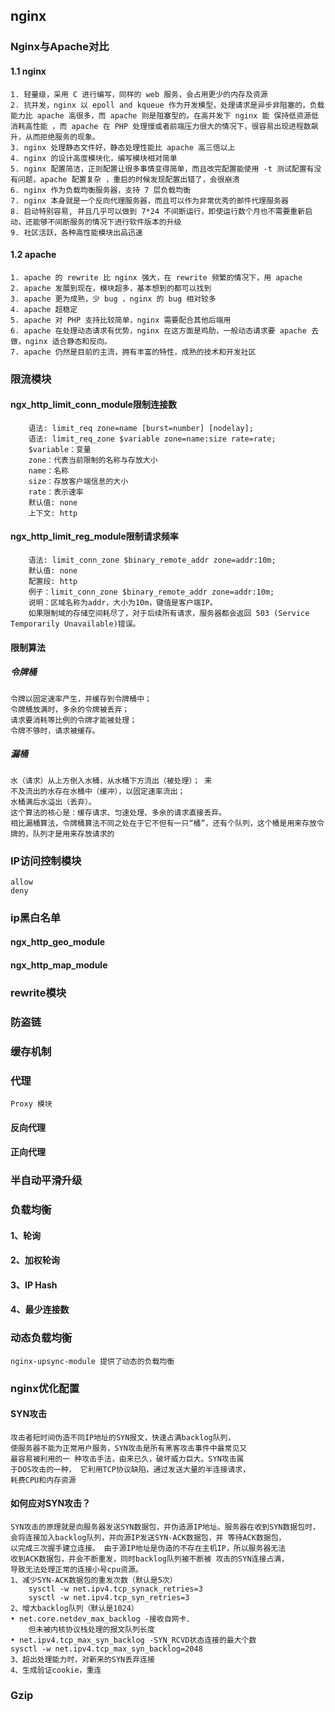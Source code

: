 ## nginx
### Nginx与Apache对比
#### 1.1 nginx 
    1. 轻量级，采用 C 进行编写，同样的 web 服务，会占用更少的内存及资源 
    2. 抗并发，nginx 以 epoll and kqueue 作为开发模型，处理请求是异步非阻塞的，负载能力比 apache 高很多，而 apache 则是阻塞型的。在高并发下 nginx 能 保持低资源低消耗高性能 ，而 apache 在 PHP 处理慢或者前端压力很大的情况下，很容易出现进程数飙升，从而拒绝服务的现象。 
    3. nginx 处理静态文件好，静态处理性能比 apache 高三倍以上 
    4. nginx 的设计高度模块化，编写模块相对简单 
    5. nginx 配置简洁，正则配置让很多事情变得简单，而且改完配置能使用 -t 测试配置有没有问题，apache 配置复杂 ，重启的时候发现配置出错了，会很崩溃 
    6. nginx 作为负载均衡服务器，支持 7 层负载均衡 
    7. nginx 本身就是一个反向代理服务器，而且可以作为非常优秀的邮件代理服务器 
    8. 启动特别容易, 并且几乎可以做到 7*24 不间断运行，即使运行数个月也不需要重新启动，还能够不间断服务的情况下进行软件版本的升级 
    9. 社区活跃，各种高性能模块出品迅速 
#### 1.2 apache 
    1. apache 的 rewrite 比 nginx 强大，在 rewrite 频繁的情况下，用 apache 
    2. apache 发展到现在，模块超多，基本想到的都可以找到 
    3. apache 更为成熟，少 bug ，nginx 的 bug 相对较多 
    4. apache 超稳定 
    5. apache 对 PHP 支持比较简单，nginx 需要配合其他后端用 
    6. apache 在处理动态请求有优势，nginx 在这方面是鸡肋，一般动态请求要 apache 去做，nginx 适合静态和反向。 
    7. apache 仍然是目前的主流，拥有丰富的特性，成熟的技术和开发社区
### 限流模块
#### ngx_http_limit_conn_module限制连接数
        语法: limit_req zone=name [burst=number] [nodelay]; 
        语法: limit_req_zone $variable zone=name:size rate=rate; 
        $variable：变量 
        zone：代表当前限制的名称与存放大小 
        name：名称 
        size：存放客户端信息的大小 
        rate：表示速率 
        默认值: none 
        上下文: http
#### ngx_http_limit_reg_module限制请求频率
        语法: limit_conn_zone $binary_remote_addr zone=addr:10m; 
        默认值: none 
        配置段: http 
        例子：limit_conn_zone $binary_remote_addr zone=addr:10m; 
        说明：区域名称为addr，大小为10m，键值是客户端IP。 
        如果限制域的存储空间耗尽了，对于后续所有请求，服务器都会返回 503 (Service Temporarily Unavailable)错误。
#### 限制算法
##### 令牌桶
    令牌以固定速率产生，并缓存到令牌桶中； 
    令牌桶放满时，多余的令牌被丢弃；
    请求要消耗等比例的令牌才能被处理； 
    令牌不够时，请求被缓存。
##### 漏桶
    水（请求）从上方倒入水桶，从水桶下方流出（被处理）； 来
    不及流出的水存在水桶中（缓冲），以固定速率流出； 
    水桶满后水溢出（丢弃）。 
    这个算法的核心是：缓存请求、匀速处理、多余的请求直接丢弃。 
    相比漏桶算法，令牌桶算法不同之处在于它不但有一只“桶”，还有个队列，这个桶是用来存放令牌的，队列才是用来存放请求的
### IP访问控制模块
    allow
    deny 
### ip黑白名单
#### ngx_http_geo_module
#### ngx_http_map_module    

### rewrite模块
### 防盗链

### 缓存机制

### 代理
    Proxy 模块
#### 反向代理
#### 正向代理
### 半自动平滑升级
### 负载均衡
#### 1、轮询
#### 2、加权轮询
#### 3、IP Hash
#### 4、最少连接数
### 动态负载均衡
    nginx-upsync-module 提供了动态的负载均衡
### nginx优化配置
#### SYN攻击
    攻击者短时间伪造不同IP地址的SYN报文，快速占满backlog队列，
    使服务器不能为正常用户服务，SYN攻击是所有黑客攻击事件中最常见又
    最容易被利用的一 种攻击手法，由来已久，破坏威力巨大。SYN攻击属
    于DOS攻击的一种， 它利用TCP协议缺陷，通过发送大量的半连接请求，
    耗费CPU和内存资源
#### 如何应对SYN攻击？
    SYN攻击的原理就是向服务器发送SYN数据包，并伪造源IP地址。服务器在收到SYN数据包时，
    会将连接加入backlog队列，并向源IP发送SYN-ACK数据包，并 等待ACK数据包，
    以完成三次握手建立连接。 由于源IP地址是伪造的不存在主机IP，所以服务器无法
    收到ACK数据包，并会不断重发，同时backlog队列被不断被 攻击的SYN连接占满，
    导致无法处理正常的连接小号cpu资源。
    1、减少SYN-ACK数据包的重发次数（默认是5次） 
        sysctl -w net.ipv4.tcp_synack_retries=3 
        sysctl -w net.ipv4.tcp_syn_retries=3
    2、增大backlog队列（默认是1024） 
    • net.core.netdev_max_backlog -接收自网卡、
        但未被内核协议栈处理的报文队列长度 
    • net.ipv4.tcp_max_syn_backlog -SYN_RCVD状态连接的最大个数
    sysctl -w net.ipv4.tcp_max_syn_backlog=2048
    3、超出处理能力时，对新来的SYN丢弃连接
    4、生成验证cookie，重连
### Gzip